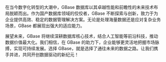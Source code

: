 在当今数字化转型的大潮中，GBase 数据库以其卓越性能和前瞻性的未来技术布局脱颖而出。作为国产数据库领域的佼佼者，GBase 不断探索与创新，致力于为企业提供高效、稳定的数据管理解决方案。无论是处理海量数据还是应对复杂业务场景，GBase 都展现出强大的适应能力。

展望未来，GBase 将继续深耕数据库核心技术，结合人工智能等前沿科技，推动数据价值最大化。我们相信，在 GBase 的助力下，企业能够更灵活地把握市场脉搏，实现可持续发展。选择 GBase，就是选择了通往未来的数据之路。让我们携手并进，共同开创数据驱动的新纪元！